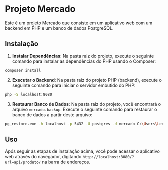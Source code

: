 # Projeto Mercado

Este é um projeto Mercado que consiste em um aplicativo web com um backend em PHP e um banco de dados PostgreSQL.

## Instalação

1. **Instalar Dependências**: Na pasta raiz do projeto, execute o seguinte comando para instalar as dependências do PHP usando o Composer:

```bash
composer install
```

2. **Executar o Backend**: Na pasta raiz do projeto PHP (backend), execute o seguinte comando para iniciar o servidor embutido do PHP:

```bash
php -S localhost:8080
```

3. **Restaurar Banco de Dados**: Na pasta raiz do projeto, você encontrará o arquivo `mercado.backup`. Execute o seguinte comando para restaurar o banco de dados a partir deste arquivo:

```bash
pg_restore.exe -h localhost -p 5432 -U postgres -d mercado C:\Users\Leonardo\Desktop\mercado\mercado.backup
```

## Uso

Após seguir as etapas de instalação acima, você pode acessar o aplicativo web através do navegador, digitando `http://localhost:8080/?url=api/produto/` na barra de endereços.
